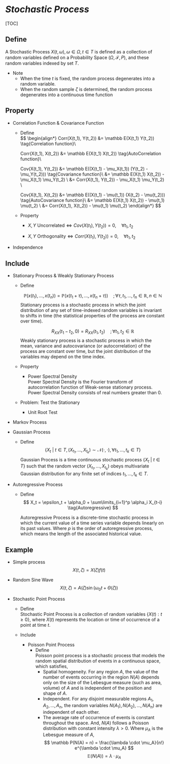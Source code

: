 # $Stochastic\ Process$

[TOC]

## Define  
A Stochastic Process $X(t, \omega), \omega \in \Omega, t \in T$ is defined as a collection of random variables defined on a Probability Space $(Ω, \mathcal F, P)$, and these random variables indexed by set $T$.

- Note
  - When the time $t$ is fixed, the random process degenerates into a random variable.
  - When the random sample $ζ$ is determined, the random process degenerates into a continuous time function

## Property

* Correlation Function & Covariance Function
  - Define  
    $$
    \begin{align*} 
      Corr(X(t_1), Y(t_2)) 
      &= \mathbb E(X(t_1) Y(t_2))  \tag{Correlation function}\\
    
      Corr(X(t_1), X(t_2)) 
      &= \mathbb E(X(t_1) X(t_2))  \tag{AutoCorrelation function}\\
    
      Cov(X(t_1), Y(t_2)) 
      &= \mathbb E((X(t_1) - \mu_X(t_1)) (Y(t_2) - \mu_Y(t_2)))  \tag{Covariance function}\\
      &= \mathbb E(X(t_1) X(t_2)) - \mu_X(t_1) \mu_Y(t_2)  \\
      &= Corr(X(t_1), Y(t_2)) - \mu_X(t_1) \mu_Y(t_2)  \\
    
      Cov(X(t_1), X(t_2)) 
      &= \mathbb E((X(t_1) - \mu(t_1)) (X(t_2) - \mu(t_2)))  \tag{AutoCovariance function}\\
      &= \mathbb E(X(t_1) X(t_2)) - \mu(t_1) \mu(t_2)  \\
      &= Corr(X(t_1), X(t_2)) - \mu(t_1) \mu(t_2) 
    \end{align*} 
    $$

  - Property  
    - $X, Y \ \text{Uncorrelated} \Leftrightarrow Cov(X(t_1), Y(t_2)) = 0, \quad \forall t_1, t_2$

    - $X, Y \ \text{Orthogonality} \Leftrightarrow Corr(X(t_1), Y(t_2)) = 0, \quad \forall t_1, t_2$

- Independence

## Include

* Stationary Process & Weakly Stationary Process
  - Define  

    $$
    \mathbb P (x(t_1), ... , x(t_n)) = \mathbb P (x(t_1+\tau), ..., x(t_n+\tau)) \quad ;\forall \tau, t_1, ..., t_n \in \mathbb R, n \in \mathbb N  \tag{Stationary}
    $$
    Stationary process is a stochastic process in which the joint distribution of any set of time-indexed random variables is invariant to shifts in time (the statistical properties of the process are constant over time).

    $$
    R_{XX}(t_1 - t_2 ,0) = R_{XX}(t_1, t_2) \quad; \forall t_1, t_2 \in \mathbb R  \tag{Weakly Stationary}
    $$
    Weakly stationary process is a stochastic process in which the mean, variance and autocovariance (or autocorrelation) of the process are constant over time, but the joint distribution of the variables may depend on the time index.
  - Property
    - Power Spectral Density  
      Power Spectral Density is the Fourier transform of autocorrelation function of Weak-sense stationary process.  
      Power Spectral Density consists of real numbers greater than 0.

  - Problem: Test the Stationary
    * Unit Root Test 

* Markov Process

* Gaussian Process

  * Define  
    $$
    \{X_t \ |\ t \in T, (X_{t_1},...,X_{t_k}) \sim \mathcal N(\cdot, \cdot), \forall t_1,...,t_k \in T\}
    $$
    Gaussian Process is a time continuous stochastic process $\{X_t \ |\ t \in T\}$ such that the random vector $(X_{t_1},...,X_{t_k})$ obeys multivariate Gaussian distribution for any finite set of indices $t_1,...,t_k \in T$.

* Autoregressive Process
  - Define  
    $$
    X_t = \epsilon_t + \alpha_0 + \sum\limits_{i=1}^p \alpha_i X_{t-i}  \tag{Autoregressive}
    $$

    Autoregressive Process is a discrete-time stochastic process in which the current value of a time series variable depends linearly on its past values. Where $p$ is the order of autoregressive process, which means the length of the associated historical value.

## Example

- Simple process
  $$
  X(t, ζ) = X(ζ) f(t)
  $$

- Random Sine Wave
  $$
  X(t, ζ) = A(ζ) \sin(\omega_0 t + \Theta(ζ))
  $$

* Stochastic Point Process
  * Define  
    Stochastic Point Process is a collection of random variables $\{X(t) : t \ge 0\}$, where $X(t)$ represents the location or time of occurrence of a point at time $t$. 

  * Include
      * Poisson Point Process
        * Define  
          Poisson point process is a stochastic process that models the random spatial distribution of events in a continuous space, which satisfies,
          * Spatial homogeneity. For any region $A$, the value of the number of events occurring in the region $N(A)$ depends only on the size of the Lebesgue measure  (such as area, volume) of $A$ and is independent of the position and shape of $A$. 
          * Independent. For any disjoint measurable regions $A_1, A_2, \ldots, A_n$, the random variables $N(A_1), N(A_2), \ldots, N(A_n)$ are independent of each other.
          * The average rate of occurrence of events is constant throughout the space. And, $N(A)$ follows a Poisson distribution with constant intensity $\lambda> 0$. Where $\mu_A$ is the Lebesgue measure of $A$,
              $$
              \mathbb P(N(A) = n) = \frac{\lambda \cdot \mu_A}{n!} e^{\lambda \cdot \mu_A}
              $$
              $$
              \mathbb E(N(A)) = \lambda \cdot \mu_A
              $$